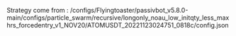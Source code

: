 Strategy come from : /configs/Flyingtoaster/passivbot_v5.8.0-main/configs/particle_swarm/recursive/longonly_noau_low_initqty_less_maxhrs_forcedentry_v1_NOV20/ATOMUSDT_20221123024751_0818c/config.json